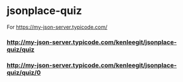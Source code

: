 # jsonplace-quiz

For https://my-json-server.typicode.com/

### http://my-json-server.typicode.com/kenleegit/jsonplace-quiz/quiz
### http://my-json-server.typicode.com/kenleegit/jsonplace-quiz/quiz/0
